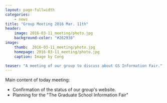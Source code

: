 ```yaml
--- 
layout: page-fullwidth
categories:
    - news
title: "Group Meeting 2016 Mar. 11th"
header:
    image: 2016-03-11_meeting/photo.jpg
    background-color: "#262930"
image:
    thumb:  2016-03-11_meeting/photo.jpg
    homepage: 2016-03-11_meeting/photo.jpg 
    caption: Image by Cong

teaser: "A meeting of our group to discuss about GS Information Fair."
---
```



Main content of today meeting:

* Confirmation of the status of our group's website.
* Planning for the "The Graduate School Information Fair"
